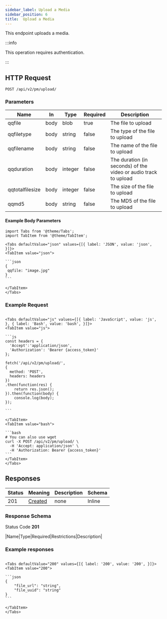 ```yaml
---
sidebar_label: Upload a Media
sidebar_position: 6
title:  Upload a Media
---
```


This endpoint uploads a media.

:::info

This operation requires authentication.

:::

## HTTP Request

`POST /api/v2/pm/upload/`

### Parameters

|Name|In|Type|Required|Description|
|---|---|---|---|---|
|qqfile|body|blob|true|The file to upload|
|qqfiletype|body|string|false|The type of the file to upload|
|qqfilename|body|string|false|The name of the file to upload|
|qqduration|body|integer|false|The duration (in seconds) of the video or audio track to upload|
|qqtotalfilesize|body|integer|false|The size of the file to upload|
|qqmd5|body|string|false|The MD5 of the file to upload|

#### Example Body Parameters

````mdx-code-block
import Tabs from '@theme/Tabs';
import TabItem from '@theme/TabItem';

<Tabs defaultValue="json" values={[{ label: 'JSON', value: 'json', }]}>
<TabItem value="json">

```json
{
 qqfile: "image.jpg"   
}
```

</TabItem>
</Tabs>
````

### Example Request

````mdx-code-block

<Tabs defaultValue="js" values={[{ label: 'JavaScript', value: 'js', }, { label: 'Bash', value: 'bash', }]}>
<TabItem value="js">

```js
const headers = {
  'Accept':'application/json',
  'Authorization': 'Bearer {access_token}'
};

fetch('/api/v2/pm/upload/',
{
  method: 'POST',
  headers: headers
})
.then(function(res) {
    return res.json();
}).then(function(body) {
    console.log(body);
});

```

</TabItem>
<TabItem value="bash">

```bash
# You can also use wget
curl -X POST /api/v2/pm/upload/ \
  -H 'Accept: application/json' \
  -H 'Authorization: Bearer {access_token}'
```
</TabItem>
</Tabs>
````

## Responses

|Status|Meaning|Description|Schema|
|---|---|---|---|
|201|[Created](https://tools.ietf.org/html/rfc7231#section-6.3.2)|none|Inline|

### Response Schema

Status Code **201**

|Name|Type|Required|Restrictions|Description|

### Example responses


````mdx-code-block

<Tabs defaultValue="200" values={[{ label: '200', value: '200', }]}>
<TabItem value="200">

```json
{
    "file_url": "string",
    "file_uuid": "string"
}
```

</TabItem>
</Tabs>
````




